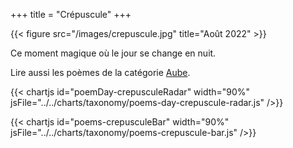 +++
title = "Crépuscule"
+++
<!-- FM:Snippet:Start data:{"id":"_figure","fields":[{"name":"imageName","value":"crepuscule.jpg"},{"name":"imageCaption","value":"Août 2022"}]} -->
{{< figure src="/images/crepuscule.jpg" title="Août 2022" >}}
<!-- FM:Snippet:End -->
Ce moment magique où le jour se change en nuit.

Lire aussi les poèmes de la catégorie [Aube](/categories/aube).

{{< chartjs id="poemDay-crepusculeRadar" width="90%" jsFile="../../charts/taxonomy/poems-day-crepuscule-radar.js" />}}

{{< chartjs id="poems-crepusculeBar" width="90%" jsFile="../../charts/taxonomy/poems-crepuscule-bar.js" />}}
